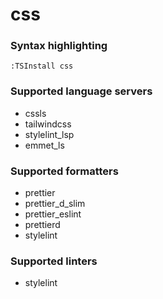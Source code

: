 <!--- THIS DOCUMENT IS AUTOMATICALLY GENERATED, DON'T EDIT IT -->
# css

### Syntax highlighting

```vim
:TSInstall css
```

### Supported language servers

- cssls
- tailwindcss
- stylelint_lsp
- emmet_ls

### Supported formatters

- prettier
- prettier_d_slim
- prettier_eslint
- prettierd
- stylelint

### Supported linters

- stylelint
